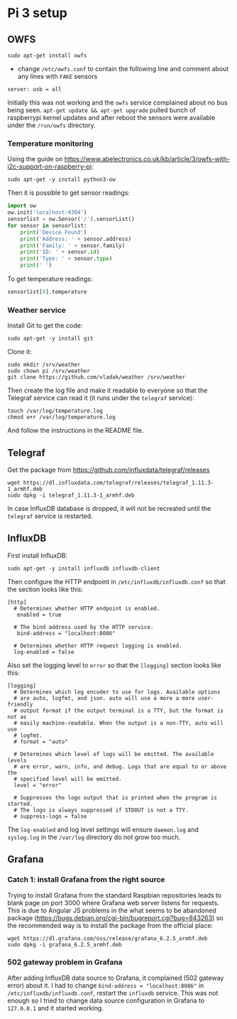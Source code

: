 # Pi 3 setup

## OWFS

```
sudo apt-get install owfs
```

- change `/etc/owfs.conf` to contain the following line and comment about any lines with `FAKE` sensors
```
server: usb = all
```

Initially this was not working and the `owfs` service complained about no bus being seen. `apt-get update && apt-get upgrade` pulled bunch of raspberrypi kernel updates and after reboot the sensors were available under the `/run/owfs` directory.

### Temperature monitoring

Using the guide on https://www.abelectronics.co.uk/kb/article/3/owfs-with-i2c-support-on-raspberry-pi:

```
sudo apt-get -y install python3-ow
```

Then it is possible to get sensor readings:
```python
import ow
ow.init('localhost:4304')
sensorlist = ow.Sensor('/').sensorList()
for sensor in sensorlist:
    print('Device Found')
    print('Address: ' + sensor.address)
    print('Family: ' + sensor.family)
    print('ID: ' + sensor.id)
    print('Type: ' + sensor.type)
    print(' ')
```

To get temperature readings:
```python
sensorlist[0].temperature
```

### Weather service

Install Git to get the code:
```
sudo apt-get -y install git
```

Clone it:
```
sudo mkdir /srv/weather
sudo chown pi /srv/weather
git clone https://github.com/vladak/weather /srv/weather
```

Then create the log file and make it readable to everyone so that the Telegraf service can read it (it runs under the `telegraf` service):
```
touch /var/log/temperature.log
chmod o+r /var/log/temperature.log
```

And follow the instructions in the README file.

## Telegraf

Get the package from https://github.com/influxdata/telegraf/releases
```
wget https://dl.influxdata.com/telegraf/releases/telegraf_1.11.3-1_armhf.deb
sudo dpkg -i telegraf_1.11.3-1_armhf.deb
```

In case InfluxDB database is dropped, it will not be recreated until the `telegraf` service is restarted.

## InfluxDB

First install InfluxDB:
```
sudo apt-get -y install influxdb influxdb-client
```

Then configure the HTTP endpoint in `/etc/influxdb/influxdb.conf` so that the section looks like this:
```
[http]
  # Determines whether HTTP endpoint is enabled.
   enabled = true

  # The bind address used by the HTTP service.
   bind-address = "localhost:8086"

  # Determines whether HTTP request logging is enabled.
  log-enabled = false
```
Also set the logging level to `error` so that the `[logging]` section looks like this:
```
[logging]
  # Determines which log encoder to use for logs. Available options
  # are auto, logfmt, and json. auto will use a more a more user-friendly
  # output format if the output terminal is a TTY, but the format is not as
  # easily machine-readable. When the output is a non-TTY, auto will use
  # logfmt.
  # format = "auto"

  # Determines which level of logs will be emitted. The available levels
  # are error, warn, info, and debug. Logs that are equal to or above the
  # specified level will be emitted.
  level = "error"

  # Suppresses the logo output that is printed when the program is started.
  # The logo is always suppressed if STDOUT is not a TTY.
  # suppress-logo = false
```
The `log-enabled` and log level settings will ensure `daemon.log` and `syslog.log` in the `/var/log` directory do not grow too much.

## Grafana

### Catch 1: install Grafana from the right source

Trying to install Grafana from the standard Raspbian repositories leads to blank page on port 3000 where Grafana web server listens for requests. This is due to Angular JS problems in the what seems to be abandoned package (https://bugs.debian.org/cgi-bin/bugreport.cgi?bug=843263) so the recommended way is to install the package from the official place:
```
wget https://dl.grafana.com/oss/release/grafana_6.2.5_armhf.deb
sudo dpkg -i grafana_6.2.5_armhf.deb
```

### 502 gateway problem in Grafana

After adding InfluxDB data source to Grafana, it complained (502 gateway error) about it. I had to change `bind-address = "localhost:8086"` in `/etc/influxdb/influxdb.conf`, restart the `influxdb` service. This was not enough so I tried to change data source configuration in Grafana to `127.0.0.1` and it started working.

